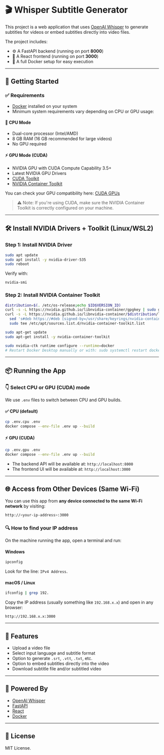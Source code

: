# 🎬 Whisper Subtitle Generator

This project is a web application that uses [OpenAI Whisper](https://github.com/openai/whisper) to generate subtitles for videos or embed subtitles directly into video files.

The project includes:

- ⚙️ A FastAPI backend (running on port **8000**)
- 🎨 A React frontend (running on port **3000**)
- 🐳 A full Docker setup for easy execution

---

## 🚀 Getting Started

### ✅ Requirements

- [Docker](https://www.docker.com/) installed on your system
- Minimum system requirements vary depending on CPU or GPU usage:

#### 🔧 CPU Mode

- Dual-core processor (Intel/AMD)
- 8 GB RAM (16 GB recommended for large videos)
- No GPU required

#### ⚡ GPU Mode (CUDA)

- NVIDIA GPU with CUDA Compute Capability 3.5+
- Latest NVIDIA GPU Drivers
- [CUDA Toolkit](https://developer.nvidia.com/cuda-toolkit)
- [NVIDIA Container Toolkit](https://docs.nvidia.com/datacenter/cloud-native/container-toolkit/install-guide.html)

You can check your GPU compatibility here: [CUDA GPUs](https://developer.nvidia.com/cuda-gpus)

> ⚠️ Note: If you're using CUDA, make sure the NVIDIA Container Toolkit is correctly configured on your machine.

---

## 🛠️ Install NVIDIA Drivers + Toolkit (Linux/WSL2)

### Step 1: Install NVIDIA Driver

```bash
sudo apt update
sudo apt install -y nvidia-driver-535
sudo reboot
```

Verify with:

```bash
nvidia-smi
```

### Step 2: Install NVIDIA Container Toolkit

```bash
distribution=$(. /etc/os-release;echo $ID$VERSION_ID)
curl -s -L https://nvidia.github.io/libnvidia-container/gpgkey | sudo gpg --dearmor -o /usr/share/keyrings/nvidia-container-toolkit-keyring.gpg
curl -s -L https://nvidia.github.io/libnvidia-container/$distribution/libnvidia-container.list | \
  sed 's#deb https://#deb [signed-by=/usr/share/keyrings/nvidia-container-toolkit-keyring.gpg] https://#g' | \
  sudo tee /etc/apt/sources.list.d/nvidia-container-toolkit.list

sudo apt-get update
sudo apt-get install -y nvidia-container-toolkit

sudo nvidia-ctk runtime configure --runtime=docker
# Restart Docker Desktop manually or with: sudo systemctl restart docker (Linux only)
```

---

## 📦 Running the App

### 👇 Select CPU or GPU (CUDA) mode

We use `.env` files to switch between CPU and GPU builds.

#### ✅ CPU (default)

```bash
cp .env.cpu .env
docker compose --env-file .env up --build
```

#### ⚡ GPU (CUDA)

```bash
cp .env.gpu .env
docker compose --env-file .env up --build
```

- The backend API will be available at: `http://localhost:8000`
- The frontend UI will be available at: `http://localhost:3000`

---

## 🌐 Access from Other Devices (Same Wi-Fi)

You can use this app from **any device connected to the same Wi-Fi network** by visiting:

```bash
http://<your-ip-address>:3000
```

### 🔍 How to find your IP address

On the machine running the app, open a terminal and run:

#### Windows

```bash
ipconfig
```

Look for the line: `IPv4 Address`.

#### macOS / Linux

```bash
ifconfig | grep 192.
```

Copy the IP address (usually something like `192.168.x.x`) and open in any browser:

```
http://192.168.x.x:3000
```

---

## 📂 Features

- Upload a video file
- Select input language and subtitle format
- Option to generate `.srt`, `.vtt`, `.txt`, etc.
- Option to embed subtitles directly into the video
- Download subtitle file and/or subtitled video

---

## 🧠 Powered By

- [OpenAI Whisper](https://github.com/openai/whisper)
- [FastAPI](https://fastapi.tiangolo.com/)
- [React](https://reactjs.org/)
- [Docker](https://www.docker.com/)

---

## 📄 License

MIT License.
